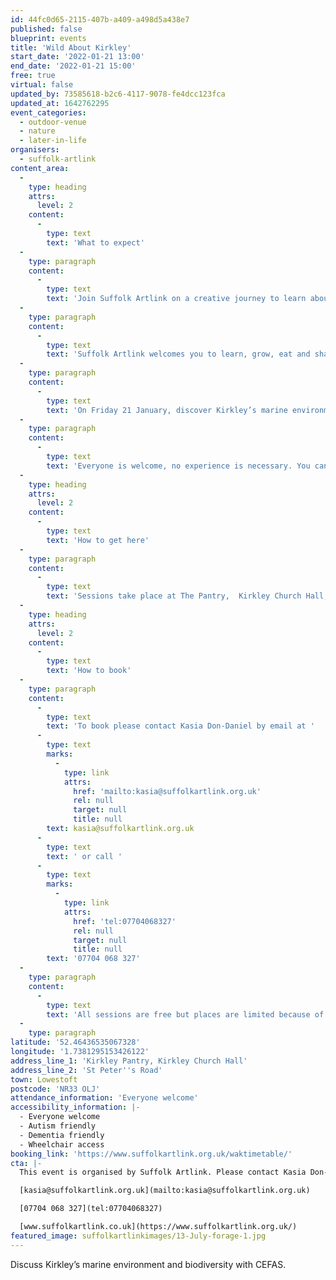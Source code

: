```yaml
---
id: 44fc0d65-2115-407b-a409-a498d5a438e7
published: false
blueprint: events
title: 'Wild About Kirkley'
start_date: '2022-01-21 13:00'
end_date: '2022-01-21 15:00'
free: true
virtual: false
updated_by: 73585618-b2c6-4117-9078-fe4dcc123fca
updated_at: 1642762295
event_categories:
  - outdoor-venue
  - nature
  - later-in-life
organisers:
  - suffolk-artlink
content_area:
  -
    type: heading
    attrs:
      level: 2
    content:
      -
        type: text
        text: 'What to expect'
  -
    type: paragraph
    content:
      -
        type: text
        text: 'Join Suffolk Artlink on a creative journey to learn about Kirkley’s unique natural environment.  '
  -
    type: paragraph
    content:
      -
        type: text
        text: 'Suffolk Artlink welcomes you to learn, grow, eat and share through a series of inspiring, social and creative get-togethers centered around Kirkley. From now until March, you can enjoy free activities led by artists, Carrie Phoenix and Kasia Posen, plus guests. From foraging and tasting to learning about local marine life and growing organic vegetables you will creatively explore the place you call home alongside your friends and neighbours.   '
  -
    type: paragraph
    content:
      -
        type: text
        text: 'On Friday 21 January, discover Kirkley’s marine environment and biodiversity with CEFAS.'
  -
    type: paragraph
    content:
      -
        type: text
        text: 'Everyone is welcome, no experience is necessary. You can attend as few or as many activities as you like.'
  -
    type: heading
    attrs:
      level: 2
    content:
      -
        type: text
        text: 'How to get here'
  -
    type: paragraph
    content:
      -
        type: text
        text: 'Sessions take place at The Pantry,  Kirkley Church Hall, St Peter’s Rd, Lowestoft NR33 0LJ'
  -
    type: heading
    attrs:
      level: 2
    content:
      -
        type: text
        text: 'How to book'
  -
    type: paragraph
    content:
      -
        type: text
        text: 'To book please contact Kasia Don-Daniel by email at '
      -
        type: text
        marks:
          -
            type: link
            attrs:
              href: 'mailto:kasia@suffolkartlink.org.uk'
              rel: null
              target: null
              title: null
        text: kasia@suffolkartlink.org.uk
      -
        type: text
        text: ' or call '
      -
        type: text
        marks:
          -
            type: link
            attrs:
              href: 'tel:07704068327'
              rel: null
              target: null
              title: null
        text: '07704 068 327'
  -
    type: paragraph
    content:
      -
        type: text
        text: 'All sessions are free but places are limited because of Covid-19 restrictions so please book early. '
  -
    type: paragraph
latitude: '52.46436535067328'
longitude: '1.7381295153426122'
address_line_1: 'Kirkley Pantry, Kirkley Church Hall'
address_line_2: 'St Peter''s Road'
town: Lowestoft
postcode: 'NR33 OLJ'
attendance_information: 'Everyone welcome'
accessibility_information: |-
  - Everyone welcome
  - Autism friendly
  - Dementia friendly
  - Wheelchair access
booking_link: 'https://www.suffolkartlink.org.uk/waktimetable/'
cta: |-
  This event is organised by Suffolk Artlink. Please contact Kasia Don-Daniel:

  [kasia@suffolkartlink.org.uk](mailto:kasia@suffolkartlink.org.uk)

  [07704 068 327](tel:07704068327)

  [www.suffolkartlink.co.uk](https://www.suffolkartlink.org.uk/)
featured_image: suffolkartlinkimages/13-July-forage-1.jpg
---
```

Discuss Kirkley’s marine environment and biodiversity with CEFAS.